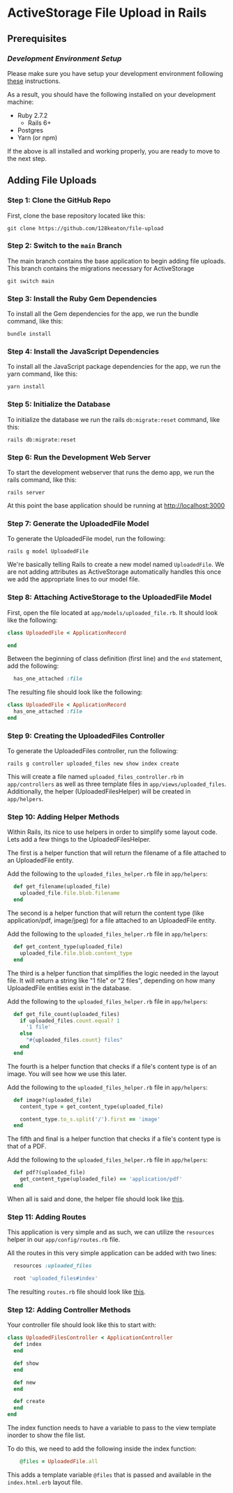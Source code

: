 #  ActiveStorage File Upload in Rails


## Prerequisites

### *Development Environment Setup*
Please make sure you have setup your development environment following [these](https://human-se.github.io/rails-demos-n-deets-2021/demos/development-environment/) instructions.

As a result, you should have the following installed on your development machine:

* Ruby 2.7.2
  * Rails 6+
* Postgres
* Yarn (or npm)

If the above is all installed and working properly, you are ready to move to the next step.

## Adding File Uploads

### Step 1: Clone the GitHub Repo
First, clone the base repository located like this:

```shell
git clone https://github.com/128keaton/file-upload
```

### Step 2: Switch to the `main` Branch
The main branch contains the base application to begin adding file uploads.
This branch contains the migrations necessary for ActiveStorage

```shell
git switch main
```

### Step 3: Install the Ruby Gem Dependencies
To install all the Gem dependencies for the app, we run the bundle command, like this:

```shell
bundle install
```

### Step 4: Install the JavaScript Dependencies
To install all the JavaScript package dependencies for the app, we run the yarn command, like this:

```shell
yarn install
```

### Step 5: Initialize the Database
To initialize the database we run the rails `db:migrate:reset` command, like this:

```shell
rails db:migrate:reset
```

### Step 6: Run the Development Web Server
To start the development webserver that runs the demo app, we run the rails command, like this:

```shell
rails server
```

At this point the base application should be running at [http://localhost:3000](http://localhost:3000)

### Step 7: Generate the UploadedFile Model
To generate the UploadedFile model, run the following:
```shell
rails g model UploadedFile
```

We're basically telling Rails to create a new model named `UploadedFile`.
We are not adding attributes as ActiveStorage automatically handles this once we add the appropriate lines to our model file.

### Step 8: Attaching ActiveStorage to the UploadedFile Model

First, open the file located at `app/models/uploaded_file.rb`. It should look like the following:
```ruby
class UploadedFile < ApplicationRecord

end
```

Between the beginning of class definition (first line) and the `end` statement, add the following:
```ruby
  has_one_attached :file
```

The resulting file should look like the following:
```ruby
class UploadedFile < ApplicationRecord
  has_one_attached :file
end
```

### Step 9: Creating the UploadedFiles Controller
To generate the UploadedFiles controller, run the following:
```shell
rails g controller uploaded_files new show index create
```

This will create a file named `uploaded_files_controller.rb` in `app/controllers` as well as three template files in `app/views/uploaded_files`.
Additionally, the helper (UploadedFilesHelper) will be created in `app/helpers`.

### Step 10: Adding Helper Methods
Within Rails, its nice to use helpers in order to simplify some layout code. Lets add a few things to the UploadedFilesHelper.

The first is a helper function that will return the filename of a file attached to an UploadedFile entity.

Add the following to the `uploaded_files_helper.rb` file in `app/helpers`:

```ruby
  def get_filename(uploaded_file)
    uploaded_file.file.blob.filename
  end
```

The second is a helper function that will return the content type (like application/pdf, image/jpeg) for a file attached to an UploadedFile entity.

Add the following to the `uploaded_files_helper.rb` file in `app/helpers`:
```ruby
  def get_content_type(uploaded_file)
    uploaded_file.file.blob.content_type
  end
```

The third is a helper function that simplifies the logic needed in the layout file.
It will return a string like "1 file" or "2 files", depending on how many UploadedFile entities exist in the database.

Add the following to the `uploaded_files_helper.rb` file in `app/helpers`:
```ruby
  def get_file_count(uploaded_files)
    if uploaded_files.count.equal? 1
      '1 file'
    else
      "#{uploaded_files.count} files"
    end
  end
```

The fourth is a helper function that checks if a file's content type is of an image. You will see how we use this later.

Add the following to the `uploaded_files_helper.rb` file in `app/helpers`:
```ruby
  def image?(uploaded_file)
    content_type = get_content_type(uploaded_file)

    content_type.to_s.split('/').first == 'image'
  end
```

The fifth and final is a helper function that checks if a file's content type is that of a PDF.

Add the following to the `uploaded_files_helper.rb` file in `app/helpers`:
```ruby
  def pdf?(uploaded_file)
    get_content_type(uploaded_file) == 'application/pdf'
  end
```

When all is said and done, the helper file should look like [this](https://github.com/128keaton/file-upload/blob/demo/app/helpers/uploaded_files_helper.rb).

### Step 11: Adding Routes

This application is very simple and as such, we can utilize the `resources` helper in our `app/config/routes.rb` file. 

All the routes in this very simple application can be added with two lines:
```ruby
  resources :uploaded_files

  root 'uploaded_files#index'
```

The resulting `routes.rb` file should look like [this](https://github.com/128keaton/file-upload/blob/demo/app/helpers/uploaded_files_helper.rb).

### Step 12: Adding Controller Methods

Your controller file should look like this to start with:

```ruby
class UploadedFilesController < ApplicationController
  def index
  end

  def show
  end

  def new
  end

  def create
  end
end

```

The index function needs to have a variable to pass to the view template inorder to show the file list. 

To do this, we need to add the following inside the index function:

```ruby
    @files = UploadedFile.all
```

This adds a template variable `@files` that is passed and available in the `index.html.erb` layout file.